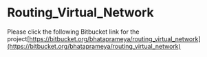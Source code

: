 # Routing_Virtual_Network

Please click the following Bitbucket link for the project[https://bitbucket.org/bhataprameya/routing_virtual_network](https://bitbucket.org/bhataprameya/routing_virtual_network)
